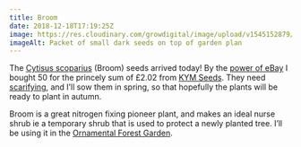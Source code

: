 ```yaml
---
title: Broom
date: 2018-12-18T17:19:25Z
image: https://res.cloudinary.com/growdigital/image/upload/v1545152879/broom-4F171FD2.jpg
imageAlt: Packet of small dark seeds on top of garden plan 
---
```


The [Cytisus scoparius](https://pfaf.org/user/Plant.aspx?LatinName=Cytisus+scoparius) (Broom) seeds arrived today! By the [power of eBay](https://www.ebay.co.uk/itm/Common-Broom-Cytisus-Scoparius-50-Seeds-Tough-Native-Shrub-Golden-Flowers/202355344658) I bought 50 for the princely sum of £2.02 from [KYM Seeds](https://www.ebay.co.uk/str/kymseeds). They need [scarifying](https://en.wikipedia.org/wiki/Scarification_(botany)), and I’ll sow them in spring, so that hopefully the plants will be ready to plant in autumn.

Broom is a great nitrogen fixing pioneer plant, and makes an ideal nurse shrub ie a temporary shrub that is used to protect a newly planted tree. I’ll be using it in the [Ornamental Forest Garden](https://www.forestgarden.wales/blog/introducing-ornamental-maintenance-free-forest-garden/).
